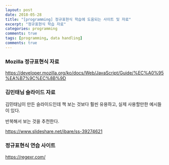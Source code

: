 ```yaml
---
layout: post
date: 2018-05-28
title: "[programming] 정규표현식 학습에 도움되는 사이트 및 자료"
excerpt: "정규표현식 학습 자료"
categories: programming
comments: true
tags: [programming, data handling]
comments: true
---
```












### Mozilla 정규표현식 자료

https://developer.mozilla.org/ko/docs/Web/JavaScript/Guide/%EC%A0%95%EA%B7%9C%EC%8B%9D



### 김민태님 슬라이드 자료

김민태님이 만든 슬라이드인데 책 보는 것보다 훨씬 유용하고, 실제 사용할만한 예시들이 있다.

반복해서 보는 것을 추천한다.

https://www.slideshare.net/ibare/ss-39274621



### 정규표현식 연습 사이트

https://regexr.com/


